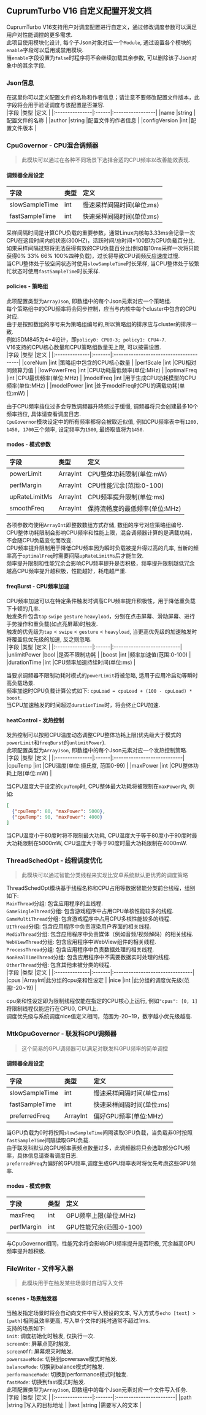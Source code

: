 ## CuprumTurbo V16 自定义配置开发文档  
CuprumTurbo V16支持用户对调度配置进行自定义，通过修改调度参数可以满足用户对性能调控的更多需求.  
此项目使用模块化设计, 每个子Json对象对应一个`Module`, 通过设置各个模块的`enable`字段可以启用或禁用模块.  
当`enable`字段设置为`false`时程序将不会继续加载其余参数, 可以删除该子Json对象中的其余字段.  
### Json信息  
在这里你可以定义配置文件的名称和作者信息；请注意不要修改配置文件版本，此字段将会用于验证调度与该配置是否兼容.  
|字段            |类型   |定义               |
|:---------------|:------|:-----------------|
|name            |string |配置文件的名称     |
|author          |string |配置文件的作者信息  |
|configVersion   |int    |配置文件版本       |
### CpuGovernor - CPU混合调频器  
> 此模块可以通过在各种不同场景下选择合适的CPU频率以改善能效表现.
#### 调频器全局设定  
|字段            |类型   |定义                      |
|:---------------|:------|:------------------------|
|slowSampleTime  |int    |慢速采样间隔时间(单位:ms)  |
|fastSampleTime  |int    |快速采样间隔时间(单位:ms)  |
  
采样间隔时间是计算CPU负载的重要参数，通常Linux内核每3.33ms会记录一次CPU在这段时间内的状态(300HZ)，活跃时间/总时间*100即为CPU负载百分比.  
如果采样间隔过短将无法获得有效的CPU负载百分比(例如每10ms采样一次将只能获得0% 33% 66% 100%四种负载)，过长将导致CPU调频反应速度过慢.  
当CPU整体处于较空闲状态时使用`slowSampleTime`时长采样, 当CPU整体处于较繁忙状态时使用`fastSampleTime`时长采样.  
#### policies - 策略组    
此项配置类型为`ArrayJson`, 即数组中的每个Json元素对应一个策略组.  
每个策略组中的CPU频率将会同步控制，应当与内核中每个cluster中包含的CPU对应.  
由于是按照数组的序号来为策略组编号的,所以策略组的排序应与cluster的排序一致.  
例如SDM845为4+4设计，即`policy0: CPU0-3; policy1: CPU4-7`.  
V16支持的CPU核心数量和CPU策略组数量无上限, 可以按需设置.  
|字段            |类型    |定义                                    |
|:--------------|:-------|:---------------------------------------|
|coreNum        |int     |策略组中包含的CPU核心数量                 |
|perfScale      |int     |CPU相对同频算力值                        |
|lowPowerFreq   |int     |CPU功耗最低频率(单位:MHz)                |
|optimalFreq    |int     |CPU最优频率(单位:MHz)                    |
|modelFreq      |int     |用于生成CPU功耗模型的CPU频率(单位:MHz)     |
|modelPower     |int     |处于modelFreq时CPU的满载功耗(单位:mW)     |
  
由于CPU频率挡位过多会导致调频器升降频过于缓慢, 调频器将只会创建最多10个频率挡位, 具体请查看调度日志.  
`CpuGovernor`模块设定中的所有频率都将会被取近似值, 例如CPU频率表中有`1200, 1450, 1700`三个频率, 设定频率为`1500`, 最终取值将为`1450`.  
#### modes - 模式参数  
|字段            |类型     |定义                         |
|:---------------|:-------|:----------------------------|
|powerLimit      |ArrayInt|CPU整体功耗限制(单位:mW)      |
|perfMargin      |ArrayInt|CPU性能冗余(范围:0-100)       |
|upRateLimitMs   |ArrayInt|CPU频率提升限制(单位:ms)      |
|smoothFreq      |ArrayInt|保持流畅度的最低频率(单位:MHz) |
  
各项参数均使用`ArrayInt`即整数数组方式存储, 数组的序号对应策略组编号.  
CPU整体功耗限制会影响CPU频率和性能上限，混合调频器计算的是满载功耗，不会随CPU负载变化而改变.  
CPU频率提升限制用于降低CPU频率因为瞬时负载被提升得过高的几率, 当新的频率高于`optimalFreq`时需要间隔`upRateLimitMs`后才能生效.  
频率提升限制和性能冗余会影响CPU频率提升是否积极，频率提升限制越低冗余越高CPU频率提升越积极，性能越好，耗电越严重.  
#### freqBurst - CPU频率加速  
CPU频率加速可以在特定条件触发时调高CPU频率提升积极性，用于降低重负载下卡顿的几率.  
触发条件包含`tap` `swipe` `gesture` `heavyload`，分别在点击屏幕、滑动屏幕、进行手势操作和重负载(如点亮屏幕)时触发.  
触发的优先级为`tap` < `swipe` < `gesture` < `heavyload`, 当更高优先级的加速触发时将覆盖低优先级的加速, 反之则忽略.  
|字段            |类型   |定义                         |
|:---------------|:------|:---------------------------|
|unlimitPower    |bool   |是否不限制功耗               |
|boost           |int    |频率加速值(范围:0-100)       |
|durationTime    |int    |CPU频率加速持续时间(单位:ms)  |
  
当要求调频器不限制功耗时模式的`powerLimit`将被忽略, 适用于应用冷启动等瞬时高负载场景.  
频率加速时CPU负载计算公式如下: `cpuLoad = cpuLoad + (100 - cpuLoad) * boost`.  
当CPU加速触发的时间超过`durationTime`时，将会终止CPU加速.  
#### heatControl - 发热控制  
发热控制可以按照CPU温度动态调整CPU整体功耗上限(优先级大于模式的`powerLimit`和`freqBurst`的`unlimitPower`).  
此项配置类型为`ArrayJson`, 即数组中的每个Json元素对应一个发热控制策略.  
|字段            |类型   |定义                          |
|:---------------|:------|:----------------------------|
|cpuTemp         |int    |CPU温度(单位:摄氏度, 范围0-99) |
|maxPower        |int    |CPU整体功耗上限(单位:mW)       |
  
当CPU温度大于设定的`cpuTemp`时, CPU整体最大功耗将被限制在`maxPower`内, 例如:  
``` JSON
[
  {"cpuTemp": 80, "maxPower": 5000},
  {"cpuTemp": 90, "maxPower": 4000}
]
```
当CPU温度小于80度时将不限制最大功耗, CPU温度大于等于80度小于90度时最大功耗限制在5000mW, CPU温度大于等于90度时最大功耗限制在4000mW.
### ThreadSchedOpt - 线程调度优化  
> 此模块可以通过智能分类线程来实现比安卓系统默认更优秀的调度策略
  
ThreadSchedOpt模块基于线程名称和CPU占用等数据智能分类前台线程，组别如下:  
`MainThread`分组: 包含应用程序的主线程.   
`GameSingleThread`分组: 包含游戏程序中占用CPU单核性能较多的线程.  
`GameMultiThread`分组: 包含游戏程序中占用CPU多核性能较多的线程.  
`UIThread`分组: 包含应用程序中负责渲染用户界面的相关线程.  
`MediaThread`分组: 包含应用程序中负责媒体（例如音频/视频解码）的相关线程.  
`WebViewThread`分组: 包含应用程序中WebView组件的相关线程.  
`ProcessThread`分组: 包含应用程序中负责数据处理的相关线程.  
`NonRealTimeThread`分组: 包含应用程序中不需要数据实时处理的线程.  
`OtherThread`分组: 包含其他未被分类的线程.     
|字段           |类型    |定义                              |
|:--------------|:-------|:--------------------------------|
|cpus           |ArrayInt|此分组的cpu亲和性设定              |
|nice           |int     |此分组的调度优先级(范围:-20~19)    |

cpu亲和性设定即为限制线程仅能在指定的CPU核心上运行, 例如`"cpus": [0, 1]`将限制线程仅能运行在CPU0, CPU1上.  
调度优先级与系统调度nice值定义相同，范围为-20~19，数字越小优先级越高.  
### MtkGpuGovernor - 联发科GPU调频器  
> 这个简易的GPU调频器可以满足对联发科GPU频率的简单调控  
#### 调频器全局设定  
|字段            |类型     |定义                     |
|:---------------|:-------|:------------------------|
|slowSampleTime  |int     |慢速采样间隔时间(单位:ms)  |
|fastSampleTime  |int     |快速采样间隔时间(单位:ms)  |
|preferredFreq   |ArrayInt|偏好GPU频率(单位:MHz)     |
  
当GPU负载为0时将按照`slowSampleTime`间隔读取GPU负载，当负载非0时按照`fastSampleTime`间隔读取GPU负载.   
由于联发科默认的GPU频率表频点数量过多，此调频器将只会选取部分GPU频率，具体信息请查看调度日志.  
`preferredFreq`为偏好的GPU频率,调度生成GPU频率表时将优先考虑这些GPU频率.  
#### modes - 模式参数 
|字段            |类型    |定义                      |
|:---------------|:-------|:------------------------|
|maxFreq         |int     |GPU频率上限(单位:MHz)     |
|perfMargin      |int     |GPU性能冗余(范围:0-100)   |
  
与CpuGovernor相同，性能冗余将会影响GPU频率提升是否积极, 冗余越高GPU频率提升越积极. 
### FileWriter - 文件写入器
> 此模块用于在触发某些场景时自动写入文件
#### scenes - 场景触发器
当触发指定场景时将会自动向文件中写入预设的文本, 写入方式与`echo [text] > [path]`相同且效率更高, 写入单个文件的耗时通常不超过1ms.  
支持的场景如下:  
`init`: 调度初始化时触发, 仅执行一次.  
`screenOn`: 屏幕点亮时触发.  
`screenOff`: 屏幕熄灭时触发.  
`powersaveMode`: 切换到powersave模式时触发.  
`balanceMode`: 切换到balance模式时触发.  
`performanceMode`: 切换到performance模式时触发.  
`fastMode`: 切换到fast模式时触发.  
此项配置类型为`ArrayJson`, 即数组中的每个Json元素对应一个文件写入任务.  
|字段            |类型    |定义                      |
|:---------------|:-------|:------------------------|
|path            |string  |写入的目标地址            |
|text            |string  |需要写入的文本            | 
